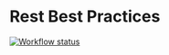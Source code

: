# Rest Best Practices

[![Workflow status](https://github.com/n0noob/rest-best-practices/actions/workflows/gradle.yml/badge.svg)](https://github.com/n0noob/rest-best-practices/actions)
